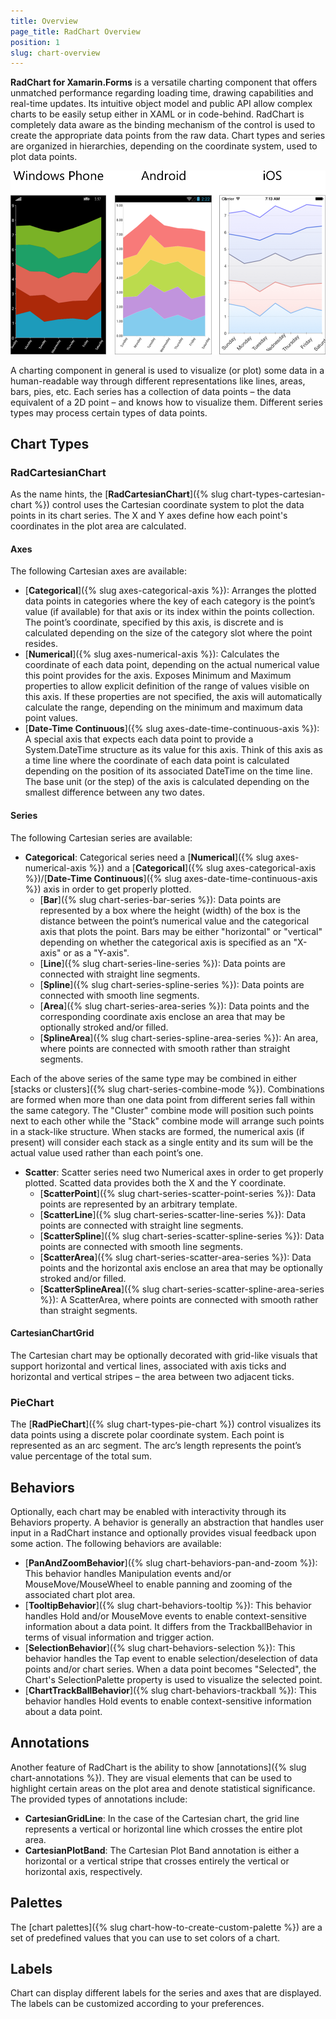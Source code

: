 ```yaml
---
title: Overview
page_title: RadChart Overview
position: 1
slug: chart-overview
---
```

**RadChart for Xamarin.Forms** is a versatile charting component that offers unmatched performance regarding loading time, drawing capabilities and real-time updates. Its intuitive object model and public API allow complex charts to be easily setup either in XAML or in code-behind. RadChart is completely data aware as the binding mechanism of the control is used to create the appropriate data points from the raw data. Chart types and series are organized in hierarchies, depending on the coordinate system, used to plot data points.

![Chart examples](chart-overview.png)

A charting component in general is used to visualize (or plot) some data in a human-readable way through different representations like lines, areas, bars, pies, etc. Each series has a collection of data points – the data equivalent of a 2D point – and knows how to visualize them. Different series types may process certain types of data points.

## Chart Types ##

### RadCartesianChart ###

As the name hints, the [**RadCartesianChart**]({% slug chart-types-cartesian-chart %}) control uses the Cartesian coordinate system to plot the data points in its chart series. The X and Y axes define how each point's coordinates in the plot area are calculated.

#### Axes ####
The following Cartesian axes are available:

- [**Categorical**]({% slug axes-categorical-axis %}): Arranges the plotted data points in categories where the key of each category is the point’s value (if available) for that axis or its index within the points collection. The point’s coordinate, specified by this axis, is discrete and is calculated depending on the size of the category slot where the point resides.
- [**Numerical**]({% slug axes-numerical-axis %}): Calculates the coordinate of each data point, depending on the actual numerical value this point provides for the axis. Exposes Minimum and Maximum properties to allow explicit definition of the range of values visible on this axis. If these properties are not specified, the axis will automatically calculate the range, depending on the minimum and maximum data point values.
- [**Date-Time Continuous**]({% slug axes-date-time-continuous-axis %}): A special axis that expects each data point to provide a System.DateTime structure as its value for this axis. Think of this axis as a time line where the coordinate of each data point is calculated depending on the position of its associated DateTime on the time line. The base unit (or the step) of the axis is calculated depending on the smallest difference between any two dates.

#### Series ####
The following Cartesian series are available:

- **Categorical**: Categorical series need a [**Numerical**]({% slug axes-numerical-axis %}) and a [**Categorical**]({% slug axes-categorical-axis %})/[**Date-Time Continuous**]({% slug axes-date-time-continuous-axis %}) axis in order to get properly plotted.
    - [**Bar**]({% slug chart-series-bar-series %}): Data points are represented by a box where the height (width) of the box is the distance between the point’s numerical value and the categorical axis that plots the point. Bars may be either "horizontal" or "vertical" depending on whether the categorical axis is specified as an "X-axis" or as a "Y-axis".
    - [**Line**]({% slug chart-series-line-series %}): Data points are connected with straight line segments.
    - [**Spline**]({% slug chart-series-spline-series %}): Data points are connected with smooth line segments.
    - [**Area**]({% slug chart-series-area-series %}): Data points and the corresponding coordinate axis enclose an area that may be optionally stroked and/or filled.
    - [**SplineArea**]({% slug chart-series-spline-area-series %}): An area, where points are connected with smooth rather than straight segments.

Each of the above series of the same type may be combined in either [stacks or clusters]({% slug chart-series-combine-mode %}). Combinations are formed when more than one data point from different series fall within the same category. The "Cluster" combine mode will position such points next to each other while the "Stack" combine mode will arrange such points in a stack-like structure. When stacks are formed, the numerical axis (if present) will consider each stack as a single entity and its sum will be the actual value used rather than each point’s one.

- **Scatter**: Scatter series need two Numerical axes in order to get properly plotted. Scatted data provides both the X and the Y coordinate.
    - [**ScatterPoint**]({% slug chart-series-scatter-point-series %}): Data points are represented by an arbitrary template.
    - [**ScatterLine**]({% slug chart-series-scatter-line-series %}): Data points are connected with straight line segments.
    - [**ScatterSpline**]({% slug chart-series-scatter-spline-series %}): Data points are connected with smooth line segments.
    - [**ScatterArea**]({% slug chart-series-scatter-area-series %}): Data points and the horizontal axis enclose an area that may be optionally stroked and/or filled.
    - [**ScatterSplineArea**]({% slug chart-series-scatter-spline-area-series %}): A ScatterArea, where points are connected with smooth rather than straight segments.
    
#### CartesianChartGrid ####

The Cartesian chart may be optionally decorated with grid-like visuals that support horizontal and vertical lines, associated with axis ticks and horizontal and vertical stripes – the area between two adjacent ticks.

### PieChart ###

The [**RadPieChart**]({% slug chart-types-pie-chart %}) control visualizes its data points using a discrete polar coordinate system. Each point is represented as an arc segment. The arc’s length represents the point’s value percentage of the total sum.

## Behaviors ##

Optionally, each chart may be enabled with interactivity through its Behaviors property. A behavior is generally an abstraction that handles user input in a RadChart instance and optionally provides visual feedback upon some action. The following behaviors are available:

- [**PanAndZoomBehavior**]({% slug chart-behaviors-pan-and-zoom %}): This behavior handles Manipulation events and/or MouseMove/MouseWheel to enable panning and zooming of the associated chart plot area.
- [**TooltipBehavior**]({% slug chart-behaviors-tooltip %}): This behavior handles Hold and/or MouseMove events to enable context-sensitive information about a data point. It differs from the TrackballBehavior in terms of visual information and trigger action.
- [**SelectionBehavior**]({% slug chart-behaviors-selection %}): This behavior handles the Tap event to enable selection/deselection of data points and/or chart series. When a data point becomes "Selected", the Chart's SelectionPalette property is used to visualize the selected point.
- [**ChartTrackBallBehavior**]({% slug chart-behaviors-trackball %}): This behavior handles Hold events to enable context-sensitive information about a data point.

## Annotations ##

Another feature of RadChart is the ability to show [annotations]({% slug chart-annotations %}). They are visual elements that can be used to highlight certain areas on the plot area and denote statistical significance. The provided types of annotations include:

- **CartesianGridLine**: In the case of the Cartesian chart, the grid line represents a vertical or horizontal line which crosses the entire plot area.
- **CartesianPlotBand**: The Cartesian Plot Band annotation is either a horizontal or a vertical stripe that crosses entirely the vertical or horizontal axis, respectively.

## Palettes ##

The [chart palettes]({% slug chart-how-to-create-custom-palette %}) are a set of predefined values that you can use to set colors of a chart.

## Labels ##

Chart can display different labels for the series and axes that are displayed. The labels can be customized according to your preferences.